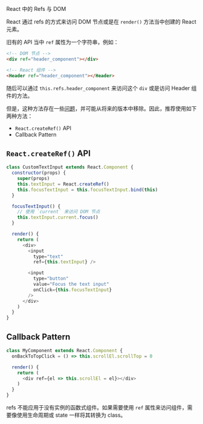 React 中的 Refs 与 DOM

React 通过 refs 的方式来访问 DOM 节点或是在 `render()` 方法当中创建的 React 元素。

旧有的 API 当中 `ref` 属性为一个字符串，例如：
```html
<!-- DOM 节点 -->
<div ref="header_component"></div>

<!-- React 组件 -->
<Header ref="header_component"></Header>
```

随后可以通过 `this.refs.header_component` 来访问这个 `div` 或是访问 Header 组件的方法。

但是，这种方法存在一些[问题](https://github.com/facebook/react/pull/8333#issuecomment-271648615)，并可能从将来的版本中移除。因此，推荐使用如下两种方法：

- `React.createRef()` API
- Callback Pattern

## `React.createRef()` API
```javascript
class CustomTextInput extends React.Component {
  constructor(props) {
    super(props)
    this.textInput = React.createRef()
    this.focusTextInput = this.focusTextInput.bind(this)
  }

  focusTextInput() {
    // 使用 `current` 来访问 DOM 节点
    this.textInput.current.focus()
  }

  render() {
    return (
      <div>
        <input
          type="text"
          ref={this.textInput} />

        <input
          type="button"
          value="Focus the text input"
          onClick={this.focusTextInput}
        />
      </div>
    )
  }
}
```

## Callback Pattern
```javascript
class MyComponent extends React.Component {
  onBackToTopClick = () => this.scrollEl.scrollTop = 0

  render() {
    return (
      <div ref={el => this.scrollEl = el}></div>
    )
  }
}
```

refs 不能应用于没有实例的函数式组件。如果需要使用 `ref` 属性来访问组件，需要像使用生命周期或 state 一样将其转换为 class。 
